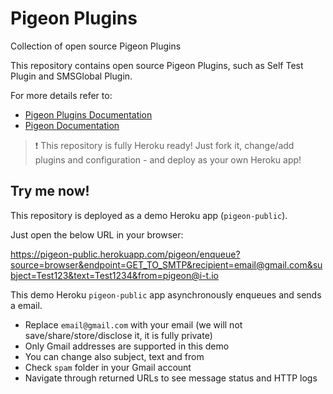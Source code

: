 # Pigeon Plugins
Collection of open source Pigeon Plugins

This repository contains open source Pigeon Plugins, such as Self Test Plugin and SMSGlobal Plugin.

For more details refer to:
- [Pigeon Plugins Documentation](https://github.com/INFINITE-TECHNOLOGY/PIGEON/wiki/Plugins)
- [Pigeon Documentation](https://github.com/INFINITE-TECHNOLOGY/PIGEON/wiki/)

> ❗ This repository is fully Heroku ready! Just fork it, change/add plugins and configuration - and deploy as your own Heroku app!

## Try me now!

This repository is deployed as a demo Heroku app (`pigeon-public`).

Just open the below URL in your browser:

https://pigeon-public.herokuapp.com/pigeon/enqueue?source=browser&endpoint=GET_TO_SMTP&recipient=email@gmail.com&subject=Test123&text=Test1234&from=pigeon@i-t.io

This demo Heroku `pigeon-public` app asynchronously enqueues and sends a email.

* Replace `email@gmail.com` with your email (we will not save/share/store/disclose it, it is fully private)<br/>
* Only Gmail addresses are supported in this demo<br/>
* You can change also subject, text and from <br/>
* Check `spam` folder in your Gmail account<br/>
* Navigate through returned URLs to see message status and HTTP logs<br/>
